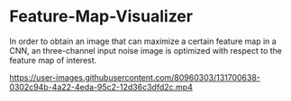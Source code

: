 # Feature-Map-Visualizer
In order to obtain an image that can maximize a certain feature map in a CNN, an three-channel input noise image is optimized with respect to the feature map of interest.

https://user-images.githubusercontent.com/80960303/131700638-0302c94b-4a22-4eda-95c2-12d36c3dfd2c.mp4
